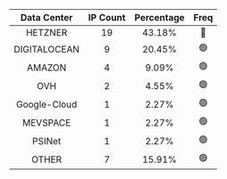 | Data Center | IP Count | Percentage | Freq |
|:------------:|:--------:|:-----------:|:-----:|
| HETZNER | 19 | 43.18% | 🔴 |
| DIGITALOCEAN | 9 | 20.45% | 🟢 |
| AMAZON | 4 | 9.09% | 🟢 |
| OVH | 2 | 4.55% | 🟢 |
| Google-Cloud | 1 | 2.27% | 🟢 |
| MEVSPACE | 1 | 2.27% | 🟢 |
| PSINet | 1 | 2.27% | 🟢 |
| OTHER | 7 | 15.91% | 🟢 |